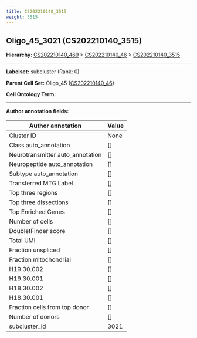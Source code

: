 ```yaml
---
title: CS202210140_3515
weight: 3515
---
```

## Oligo_45_3021 (CS202210140_3515)
<b>Hierarchy: </b>
[CS202210140_469](https://purl.brain-bican.org/taxonomy/CS202210140#CS202210140_469) >
[CS202210140_46](https://purl.brain-bican.org/taxonomy/CS202210140#CS202210140_46) >
[CS202210140_3515](https://purl.brain-bican.org/taxonomy/CS202210140#CS202210140_3515)

---


**Labelset:** subcluster (Rank: 0)

**Parent Cell Set:** Oligo_45 ([CS202210140_46](https://purl.brain-bican.org/taxonomy/CS202210140#CS202210140_46))



**Cell Ontology Term:** 

[MARKER GENES.]: #


---

[TRANSFERRED ANNOTATIONS.]: #


[AUTHOR ANNOTATION FIELDS.]: #


**Author annotation fields:**

| Author annotation | Value |
|-------------------|-------|
|Cluster ID|None|
|Class auto_annotation|[]|
|Neurotransmitter auto_annotation|[]|
|Neuropeptide auto_annotation|[]|
|Subtype auto_annotation|[]|
|Transferred MTG Label|[]|
|Top three regions|[]|
|Top three dissections|[]|
|Top Enriched Genes|[]|
|Number of cells|[]|
|DoubletFinder score|[]|
|Total UMI|[]|
|Fraction unspliced|[]|
|Fraction mitochondrial|[]|
|H19.30.002|[]|
|H19.30.001|[]|
|H18.30.002|[]|
|H18.30.001|[]|
|Fraction cells from top donor|[]|
|Number of donors|[]|
|subcluster_id|3021|

